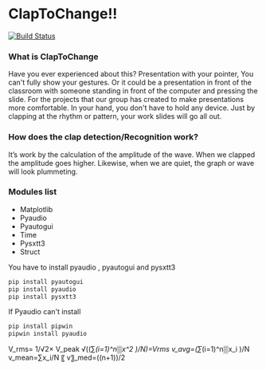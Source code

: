 # ClapToChange!!

[![Build Status](https://travis-ci.org/joemccann/dillinger.svg?branch=master)](https://travis-ci.org/joemccann/dillinger)

### What is ClapToChange
  Have you ever experienced about this? Presentation with your pointer, You can't fully show your gestures. Or it could be a presentation in front of the classroom with someone standing in front of the computer and pressing the slide. For the projects that our group has created to make presentations more comfortable. In your hand, you don't have to hold any device. Just by clapping at the rhythm or pattern, your work slides will go all out.

### How does the clap detection/Recognition work?
It’s work by the calculation of the amplitude of the wave. When we clapped the amplitude goes higher. Likewise, when we are quiet, the graph or wave will look plummeting.

### Modules list
- Matplotlib
- Pyaudio
- Pyautogui
- Time
- Pysxtt3
- Struct

You have to install pyaudio , pyautogui and pysxtt3

```sh
pip install pyautogui
pip install pyaudio
pip install pysxtt3
```
If Pyaudio can't install 

```sh
pip install pipwin
pipwin install pyaudio
```
V_rms=  1/√2× V_peak                            √((∑_(i=1)^n▒x^2 )/N)=Vrms
       v_avg=(∑_(i=1)^n▒x_i )/N                                           v_mean=∑x_i/N
〖       v〗_med=((n+1))/2
